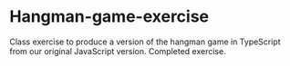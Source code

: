 # Hangman-game-exercise
Class exercise to produce a version of the hangman game in TypeScript from our original JavaScript version.
Completed exercise.
